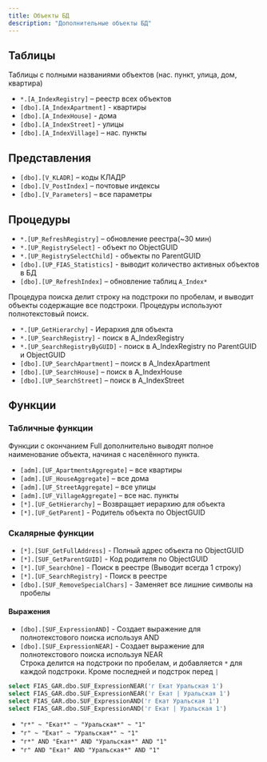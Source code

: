 ```yaml
---
title: Объекты БД
description: "Дополнительные объекты БД"
---
```


## Таблицы

Таблицы с полными названиями объектов (нас. пункт, улица, дом, квартира)

* `*.[A_IndexRegistry]` – реестр всех объектов
* `[dbo].[A_IndexApartment]` - квартиры
* `[dbo].[A_IndexHouse]` - дома
* `[dbo].[A_IndexStreet]` - улицы
* `[dbo].[A_IndexVillage]` – нас. пункты

## Представления

* `[dbo].[V_KLADR]` – коды КЛАДР
* `[dbo].[V_PostIndex]` – почтовые индексы
* `[dbo].[V_Parameters]` – все параметры

## Процедуры

* `*.[UP_RefreshRegistry]` – обновление реестра(~30 мин)  
* `*.[UP_RegistrySelect]` - объект по ObjectGUID
* `*.[UP_RegistrySelectChild]` - объекты по ParentGUID
* `[dbo].[UP_FIAS_Statistics]` - выводит количество активных объектов в БД
* `[dbo].[UP_RefreshIndex]` – обновление таблиц `A_Index*`

Процедура поиска делит строку на подстроки по пробелам, и выводит объекты содержащие все подстроки. Процедуры используют полнотекстовый поиск.

* `*.[UP_GetHierarchy]` - Иерархия для объекта
* `*.[UP_SearchRegistry]` - поиск в A_IndexRegistry
* `*.[UP_SearchRegistryByGUID]` - поиск в A_IndexRegistry по ParentGUID и ObjectGUID
* `[dbo].[UP_SearchApartment]` – поиск в A_IndexApartment
* `[dbo].[UP_SearchHouse]` – поиск в A_IndexHouse
* `[dbo].[UP_SearchStreet]` – поиск в A_IndexStreet

## Функции

### Табличные функции

Функции с окончанием Full дополнительно выводят полное наименование объекта, начиная с населённого пункта.

* `[adm].[UF_ApartmentsAggregate]` – все квартиры
* `[adm].[UF_HouseAggregate]` – все дома
* `[adm].[UF_StreetAggregate]` – все улицы
* `[adm].[UF_VillageAggregate]` – все нас. пункты
* `[*].[UF_GetHierarchy]` – Возвращает иерархию для объекта
* `[*].[UF_GetParent]` - Родитель объекта по ObjectGUID

### Скалярные функции

* `[*].[SUF_GetFullAddress]` - Полный адрес объекта по ObjectGUID
* `[*].[SUF_GetParentGUID]` - Код родителя по ObjectGUID
* `[*].[UF_SearchOne]` - Поиск в реестре (Выводит всегда 1 строку)
* `[*].[UF_SearchRegistry]` - Поиск в реестре
* `[dbo].[SUF_RemoveSpecialChars]` - Заменяет все лишние символы на пробелы

#### Выражения

* `[dbo].[SUF_ExpressionAND]` - Создает выражение для полнотекстового поиска используя AND
* `[dbo].[SUF_ExpressionNEAR]` - Создает выражение для полнотекстового поиска используя NEAR  
Строка делится на подстроки по пробелам, и добавляется `*` для каждой подстроки. Кроме последней и подстрок перед `|`

```sql
select FIAS_GAR.dbo.SUF_ExpressionNEAR('г Екат Уральская 1')
select FIAS_GAR.dbo.SUF_ExpressionNEAR('г Екат | Уральская 1')
select FIAS_GAR.dbo.SUF_ExpressionAND('г Екат Уральская 1')
select FIAS_GAR.dbo.SUF_ExpressionAND('г Екат | Уральская 1')
```

* `"г*" ~ "Екат*" ~ "Уральская*" ~ "1"`
* `"г" ~ "Екат" ~ "Уральская*" ~ "1"`
* `"г*" AND "Екат*" AND "Уральская*" AND "1"`
* `"г" AND "Екат" AND "Уральская*" AND "1"`

